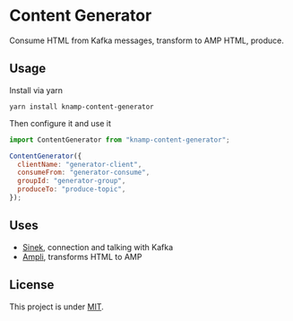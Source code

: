 # Content Generator

Consume HTML from Kafka messages, transform to AMP HTML, produce.

## Usage

Install via yarn

    yarn install knamp-content-generator

Then configure it and use it

```javascript
import ContentGenerator from "knamp-content-generator";

ContentGenerator({
  clientName: "generator-client",
  consumeFrom: "generator-consume",
  groupId: "generator-group",
  produceTo: "produce-topic",
});
```

## Uses

* [Sinek](https://github.com/nodefluent/node-sinek), connection and talking with Kafka
* [Ampli](https://github.com/knamp/ampli), transforms HTML to AMP

## License

This project is under [MIT](./LICENSE).
